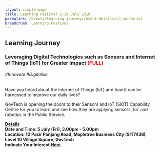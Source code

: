 ```yaml
---
layout: simple-page
title: Learning Festival 1-19 July 2019
permalink: /events/learning-journeys/event-details/LJ_sensoriot
breadcrumb: Learning Festival
---
```


## Learning Journey 
### Leveraging Digital Technologies such as Sensors and Internet of Things (IoT) for Greater Impact <font color="red"> (FULL) </font>

###### _#Innovate #Digitalise_

Have you heard about the Internet of Things (IoT) and how it can be harnessed to improve our daily lives?

GovTech is opening the doors to their Sensors and IoT (SIOT) Capability Centre for you to learn and see how they are applying sensors, IoT and robotics in the Public Service.

<b><u>Details</u><br>
**Date and Time: 5 July (Fri), 3.00pm - 5.00pm** <br>
**Location: 10 Pasir Panjang Road, Mapletree Business City (S117438)<br>Level 10 Village Square, GovTech** <br>
**Indicate Your Interest [Here](https://www.eventbrite.sg/e/leveraging-digital-technologies-such-as-sensors-and-internet-of-things-iot-for-greater-impact-tickets-61990528339)** 
